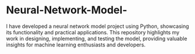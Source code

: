 # Neural-Network-Model-
I have developed a neural network model project using Python, showcasing its functionality and practical applications. This repository highlights my work in designing, implementing, and testing the model, providing valuable insights for machine learning enthusiasts and developers.
